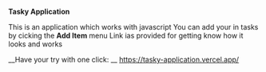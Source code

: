 ****Tasky Application****

This is an application which works with javascript 
You can add your in tasks by cicking the ****Add Item**** menu
Link ias provided for getting know how it looks and works














__Have your try with one click: __
https://tasky-application.vercel.app/

